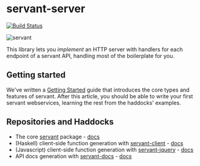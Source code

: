 # servant-server

[![Build Status](https://secure.travis-ci.org/haskell-servant/servant-server.svg)](http://travis-ci.org/haskell-servant/servant-server)

![servant](https://raw.githubusercontent.com/haskell-servant/servant/master/servant.png)

This library lets you *implement* an HTTP server with handlers for each endpoint of a servant API, handling most of the boilerplate for you.

## Getting started

We've written a [Getting Started](http://haskell-servant.github.io/getting-started/) guide that introduces the core types and features of servant. After this article, you should be able to write your first servant webservices, learning the rest from the haddocks' examples.

## Repositories and Haddocks

- The core [servant](http://github.com/haskell-servant) package - [docs](http://haskell-servant.github.io/servant/)
- (Haskell) client-side function generation with [servant-client](http://github.com/haskell-servant/servant-client) - [docs](http://haskell-servant.github.io/servant-client/)
- (Javascript) client-side function generation with [servant-jquery](http://github.com/haskell-servant/servant-jquery) - [docs](http://haskell-servant.github.io/servant-jquery/)
- API docs generation with [servant-docs](http://github.com/haskell-servant/servant-docs) - [docs](http://haskell-servant.github.io/servant-docs/)
